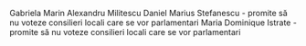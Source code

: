 Gabriela Marin
Alexandru Militescu
Daniel Marius Stefanescu - promite să nu voteze consilieri locali care se vor parlamentari
Maria Dominique Istrate - promite să nu voteze consilieri locali care se vor parlamentari


